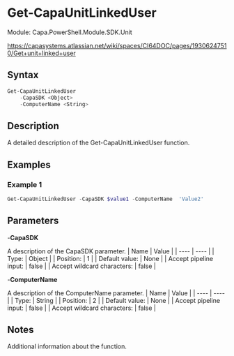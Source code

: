 # Get-CapaUnitLinkedUser
Module: Capa.PowerShell.Module.SDK.Unit

https://capasystems.atlassian.net/wiki/spaces/CI64DOC/pages/19306247510/Get+unit+linked+user

## Syntax

```powershell
Get-CapaUnitLinkedUser
	-CapaSDK <Object>
	-ComputerName <String>
```

## Description

A detailed description of the Get-CapaUnitLinkedUser function.

## Examples

### Example 1
```powershell
Get-CapaUnitLinkedUser -CapaSDK $value1 -ComputerName  'Value2'
```
    

## Parameters

-**CapaSDK**

A description of the CapaSDK parameter.
| Name | Value |
| ---- | ---- |
| Type: | Object |
| Position: | 1 | 
| Default value: | None | 
| Accept pipeline input: | false | 
| Accept wildcard characters: | false | 

-**ComputerName**

A description of the ComputerName  parameter.
| Name | Value |
| ---- | ---- |
| Type: | String |
| Position: | 2 | 
| Default value: | None | 
| Accept pipeline input: | false | 
| Accept wildcard characters: | false | 


## Notes

Additional information about the function.
